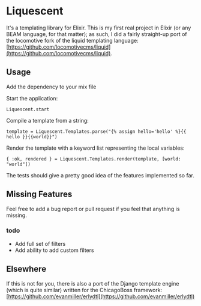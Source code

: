 # Liquescent

It's a templating library for Elixir.  This is my first real project in Elixir (or any BEAM language, for that matter); as such, I did a fairly straight-up port of the locomotive fork of the liquid templating language: [https://github.com/locomotivecms/liquid](https://github.com/locomotivecms/liquid).

## Usage
Add the dependency to your mix file

Start the application:

`Liquescent.start`

Compile a template from a string:

`template = Liquescent.Templates.parse("{% assign hello='hello' %}{{ hello }}{{world}}")`

Render the template with a keyword list representing the local variables:

`{ :ok, rendered } = Liquescent.Templates.render(template, [world: "world"])`

The tests should give a pretty good idea of the features implemented so far.

## Missing Features

Feel free to add a bug report or pull request if you feel that anything is missing.

### todo

* Add full set of filters
* Add ability to add custom filters

## Elsewhere

If this is not for you, there is also a port of the Django template engine (which is quite similar) written for the ChicagoBoss framework: [https://github.com/evanmiller/erlydtl](https://github.com/evanmiller/erlydtl)
